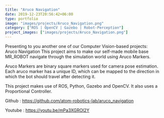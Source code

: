 ```yaml
---
title: "Aruco Navigation"
date: 2019-12-23T20:56:42+06:00
type: portfolio
image: "images/projects/Aruco_Navigation.png"
category: ["ROS | OpenCV | Gazebo | Robot-Perception"]
project_images: ["images/projects/Aruco_Navigation.png"]
---
```


Presenting to you another one of our Computer Vision-based projects: Aruco Navigation
This project aims to make our self-made mobile base MR_ROBOT navigate through the simulation world using Aruco Markers.

Aruco Markers are binary square markers used for camera pose estimation. Each aruco marker has a unique ID, 
which can be mapped to the direction in which the bot should travel after detecting it.

This project makes use of ROS, Python, Gazebo and OpenCV. It also uses a Proportional Controller.

Github : https://github.com/atom-robotics-lab/aruco_navigation

Youtube : https://youtu.be/mPa3XGROl2Y

